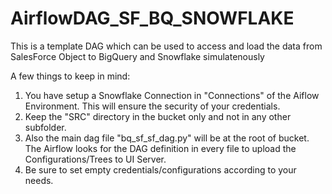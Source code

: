# AirflowDAG_SF_BQ_SNOWFLAKE
 This is a template DAG which can be used to access and load the data from SalesForce Object to BigQuery and Snowflake simulatenously

A few things to keep in mind:
 1. You have setup a Snowflake Connection in "Connections" of the Aiflow Environment. This will ensure the security of your credentials.
 2. Keep the "SRC" directory in the bucket only and not in any other subfolder.
 3. Also the main dag file "bq_sf_sf_dag.py" will be at the root of bucket. The Airflow looks for the DAG definition in every file to upload the Configurations/Trees to UI Server.
 4. Be sure to set empty credentials/configurations according to your needs.
